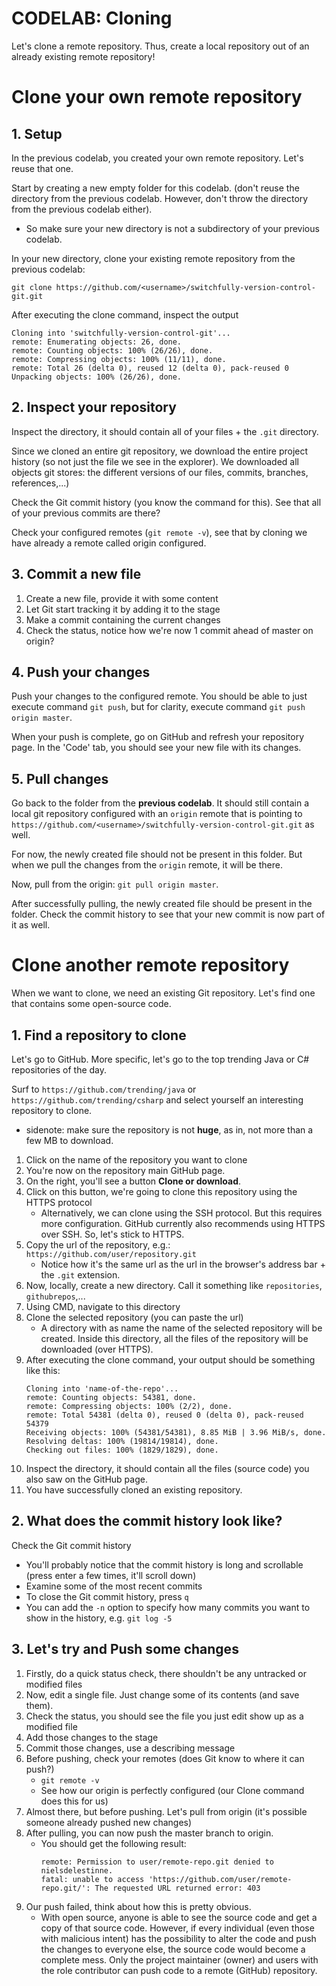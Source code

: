 # CODELAB: Cloning

Let's clone a remote repository. Thus, create a local repository out of an already existing remote repository!

# Clone your own remote repository

## 1. Setup
In the previous codelab, you created your own remote repository. Let's reuse that one.

Start by creating a new empty folder for this codelab. (don't reuse the directory from the previous codelab. 
However, don't throw the directory from the previous codelab either).
- So make sure your new directory is not a subdirectory of your previous codelab.

In your new directory, clone your existing remote repository from the previous codelab:
```
git clone https://github.com/<username>/switchfully-version-control-git.git
```

After executing the clone command, inspect the output
```
Cloning into 'switchfully-version-control-git'...
remote: Enumerating objects: 26, done.
remote: Counting objects: 100% (26/26), done.
remote: Compressing objects: 100% (11/11), done.
remote: Total 26 (delta 0), reused 12 (delta 0), pack-reused 0
Unpacking objects: 100% (26/26), done.
```

## 2. Inspect your repository

Inspect the directory, it should contain all of your files + the `.git` directory.

Since we cloned an entire git repository, we download the entire project history (so not just the file we see in the explorer). 
We downloaded all objects git stores: the different versions of our files, commits, branches, references,...)

Check the Git commit history (you know the command for this). See that all of your previous commits are there?

Check your configured remotes (`git remote -v`), see that by cloning we have already a remote called origin configured.

## 3. Commit a new file

1. Create a new file, provide it with some content
2. Let Git start tracking it by adding it to the stage
3. Make a commit containing the current changes
4. Check the status, notice how we're now 1 commit ahead of master on origin?

## 4. Push your changes

Push your changes to the configured remote. You should be able to just execute command `git push`, 
but for clarity, execute command `git push origin master`.

When your push is complete, go on GitHub and refresh your repository page. 
In the 'Code' tab, you should see your new file with its changes.

## 5. Pull changes

Go back to the folder from the **previous codelab**. 
It should still contain a local git repository configured with an `origin` remote that is pointing to `https://github.com/<username>/switchfully-version-control-git.git` as well.

For now, the newly created file should not be present in this folder. But when we pull the changes from the `origin` remote, it will be there.

Now, pull from the origin: `git pull origin master`.

After successfully pulling, the newly created file should be present in the folder. 
Check the commit history to see that your new commit is now part of it as well.

# Clone another remote repository

When we want to clone, we need an existing Git repository.
Let's find one that contains some open-source code.

## 1. Find a repository to clone
Let's go to GitHub. More specific, let's go to the top trending Java or C# repositories of the day.

Surf to `https://github.com/trending/java` or `https://github.com/trending/csharp` and select yourself an interesting repository to clone.
- sidenote: make sure the repository is not **huge**, as in, not more than a few MB to download. 

1. Click on the name of the repository you want to clone
2. You're now on the repository main GitHub page.
3. On the right, you'll see a button **Clone or download**.
4. Click on this button, we're going to clone this repository using the HTTPS protocol
    - Alternatively, we can clone using the SSH protocol. But this requires more configuration. 
    GitHub currently also recommends using HTTPS over SSH. So, let's stick to HTTPS.
5. Copy the url of the repository, e.g.: `https://github.com/user/repository.git`
    - Notice how it's the same url as the url in the browser's address bar + the `.git` extension.
6. Now, locally, create a new directory. Call it something like `repositories`, `githubrepos`,...
7. Using CMD, navigate to this directory
8. Clone the selected repository (you can paste the url)
    - A directory with as name the name of the selected repository will be created. 
    Inside this directory, all the files of the repository will be downloaded (over HTTPS).
9. After executing the clone command, your output should be something like this:
    ```
    Cloning into 'name-of-the-repo'...
    remote: Counting objects: 54381, done.
    remote: Compressing objects: 100% (2/2), done.
    remote: Total 54381 (delta 0), reused 0 (delta 0), pack-reused 54379
    Receiving objects: 100% (54381/54381), 8.85 MiB | 3.96 MiB/s, done.
    Resolving deltas: 100% (19814/19814), done.
    Checking out files: 100% (1829/1829), done.
    ```
10. Inspect the directory, it should contain all the files (source code) you also saw on the GitHub page.
11. You have successfully cloned an existing repository.
    
## 2. What does the commit history look like?

Check the Git commit history
- You'll probably notice that the commit history is long and scrollable (press enter a few times, it'll scroll down)
- Examine some of the most recent commits
- To close the Git commit history, press `q`
- You can add the `-n` option to specify how many commits you want to show in the history, e.g. `git log -5`
    
## 3. Let's try and Push some changes

1. Firstly, do a quick status check, there shouldn't be any untracked or modified files
2. Now, edit a single file. Just change some of its contents (and save them).
3. Check the status, you should see the file you just edit show up as a modified file
4. Add those changes to the stage
5. Commit those changes, use a describing message
6. Before pushing, check your remotes (does Git know to where it can push?)
    - `git remote -v`
    - See how our origin is perfectly configured (our Clone command does this for us)
7. Almost there, but before pushing. Let's pull from origin (it's possible someone already pushed new changes)
8. After pulling, you can now push the master branch to origin.
    - You should get the following result:
        ```
        remote: Permission to user/remote-repo.git denied to nielsdelestinne.
        fatal: unable to access 'https://github.com/user/remote-repo.git/': The requested URL returned error: 403
        ```
9. Our push failed, think about how this is pretty obvious.
    - With open source, anyone is able to see the source code and get a copy of that source code. 
    However, if every individual (even those with malicious intent) has the possibility to alter the code and push the changes to everyone else, 
    the source code would become a complete mess. Only the project maintainer (owner) and users with the role 
    contributor can push code to a remote (GitHub) repository.
